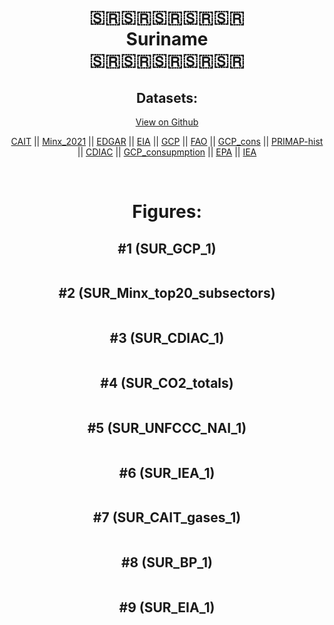 
<center>
<h1 align="center">
🇸🇷🇸🇷🇸🇷🇸🇷🇸🇷
<br>
Suriname
<br>
🇸🇷🇸🇷🇸🇷🇸🇷🇸🇷
</h1>
<h2>Datasets:</h2>
<p><a href="https://github.com/dquintani/Greenhouse-Data/tree/master/country_data/SUR_Suriname/data">View on Github</a>
<br></p><p><a href="data/SUR_CAIT.csv">CAIT</a> || <a href="data/SUR_Minx_2021.csv">Minx_2021</a> || <a href="data/SUR_EDGAR.csv">EDGAR</a> || <a href="data/SUR_EIA.csv">EIA</a> || <a href="data/SUR_GCP.csv">GCP</a> || <a href="data/SUR_FAO.csv">FAO</a> || <a href="data/SUR_GCP_cons.csv">GCP_cons</a> || <a href="data/SUR_PRIMAP-hist.csv">PRIMAP-hist</a> || <a href="data/SUR_CDIAC.csv">CDIAC</a> || <a href="data/SUR_GCP_consupmption.csv">GCP_consupmption</a> || <a href="data/SUR_EPA.csv">EPA</a> || <a href="data/SUR_IEA.csv">IEA</a></p><p><br></p>
<h1>Figures:</h1><h2>#1 (SUR_GCP_1)</h2>
<p><img alt="" src="figures/SUR_GCP_1.png" /></p><h2>#2 (SUR_Minx_top20_subsectors)</h2>
<p><img alt="" src="figures/SUR_Minx_top20_subsectors.png" /></p><h2>#3 (SUR_CDIAC_1)</h2>
<p><img alt="" src="figures/SUR_CDIAC_1.png" /></p><h2>#4 (SUR_CO2_totals)</h2>
<p><img alt="" src="figures/SUR_CO2_totals.png" /></p><h2>#5 (SUR_UNFCCC_NAI_1)</h2>
<p><img alt="" src="figures/SUR_UNFCCC_NAI_1.png" /></p><h2>#6 (SUR_IEA_1)</h2>
<p><img alt="" src="figures/SUR_IEA_1.png" /></p><h2>#7 (SUR_CAIT_gases_1)</h2>
<p><img alt="" src="figures/SUR_CAIT_gases_1.png" /></p><h2>#8 (SUR_BP_1)</h2>
<p><img alt="" src="figures/SUR_BP_1.png" /></p><h2>#9 (SUR_EIA_1)</h2>
<p><img alt="" src="figures/SUR_EIA_1.png" /></p>